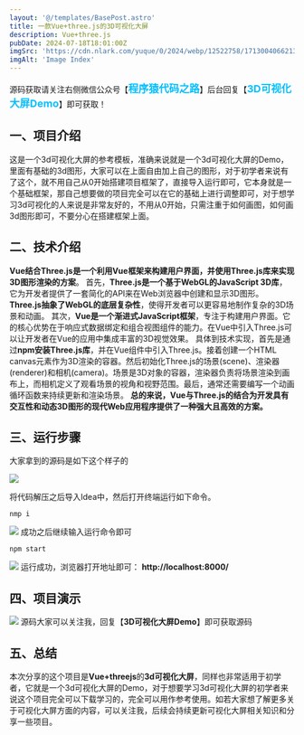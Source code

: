 ```yaml
---
layout: '@/templates/BasePost.astro'
title: 一款Vue+three.js的3D可视化大屏
description: Vue+three.js
pubDate: 2024-07-18T18:01:00Z
imgSrc: 'https://cdn.nlark.com/yuque/0/2024/webp/12522758/1713004066213-b49a7dfb-97f3-44f2-9e5c-d73b80833623.webp#averageHue=%231e3648&clientId=ue3a66678-166c-4&from=paste&id=dbjuE&originHeight=608&originWidth=1080&originalType=url&ratio=1.25&rotation=0&showTitle=false&status=done&style=none&taskId=ue40672d1-57f2-4317-b739-14d7c93cbe4&title='
imgAlt: 'Image Index'
---
```


<meta name="referrer" content="no-referrer" />



源码获取请关注右侧微信公众号【<span style="font-weight: bold;text-align:left;font-size: 18px;color:#00bfff">程序猿代码之路</span>】后台回复【<span style="font-weight: bold;text-align:left;font-size: 18px;color:#00bfff">3D可视化大屏Demo</span>】即可获取！

## 一、项目介绍

这是一个3d可视化大屏的参考模板，准确来说就是一个3d可视化大屏的Demo，里面有基础的3d图形，大家可以在上面自由加上自己的图形，对于初学者来说有了这个，就不用自己从0开始搭建项目框架了，直接导入运行即可，它本身就是一个基础框架，那自己想要做的项目完全可以在它的基础上进行调整即可，对于想学习3d可视化的人来说是非常友好的，不用从0开始，只需注重于如何画图，如何画3d图形即可，不要分心在搭建框架上面。

## 二、技术介绍

**Vue结合Three.js是一个利用Vue框架来构建用户界面，并使用Three.js库来实现3D图形渲染的方案**。
首先，**Three.js是一个基于WebGL的JavaScript 3D库**，它为开发者提供了一套简化的API来在Web浏览器中创建和显示3D图形。**Three.js抽象了WebGL的底层复杂性**，使得开发者可以更容易地制作复杂的3D场景和动画。
其次，**Vue是一个渐进式JavaScript框架**，专注于构建用户界面。它的核心优势在于响应式数据绑定和组合视图组件的能力。在Vue中引入Three.js可以让开发者在Vue的应用中集成丰富的3D视觉效果。
具体到技术实现，首先是通过**npm安装Three.js库**，并在Vue组件中引入Three.js。接着创建一个HTML canvas元素作为3D渲染的容器。然后初始化Three.js的场景(scene)、渲染器(renderer)和相机(camera)。场景是3D对象的容器，渲染器负责将场景渲染到画布上，而相机定义了观看场景的视角和视野范围。最后，通常还需要编写一个动画循环函数来持续更新和渲染场景。
**总的来说，Vue与Three.js的结合为开发具有交互性和动态3D图形的现代Web应用程序提供了一种强大且高效的方案。**
## **三、运行步骤**
大家拿到的源码是如下这个样子的

![](https://cdn.nlark.com/yuque/0/2024/webp/12522758/1713004066118-fcdaa00d-0707-401f-b0df-8eeaf520b454.webp#averageHue=%23fbfbfa&clientId=ue3a66678-166c-4&from=paste&id=u31d2fb51&originHeight=560&originWidth=928&originalType=url&ratio=1.25&rotation=0&showTitle=false&status=done&style=none&taskId=uab34cd9d-3057-4517-a102-820ac5d2dc4&title=)

将代码解压之后导入Idea中，然后打开终端运行如下命令。
```
nmp i
```
![](https://cdn.nlark.com/yuque/0/2024/webp/12522758/1713004066043-37b9aae2-dd9f-47b8-a8d1-a3029025f9c9.webp#averageHue=%23d9e6df&clientId=ue3a66678-166c-4&from=paste&id=u9deb9eff&originHeight=578&originWidth=1080&originalType=url&ratio=1.25&rotation=0&showTitle=false&status=done&style=none&taskId=uf17ee68a-b33f-44b2-8872-3f1f2b8f59d&title=)
成功之后继续输入运行命令即可
```
npm start
```
![](https://cdn.nlark.com/yuque/0/2024/webp/12522758/1713004066083-76f99a4e-e763-4c46-86c7-53db0a7465e5.webp#averageHue=%23dbe8e0&clientId=ue3a66678-166c-4&from=paste&id=u09eaa202&originHeight=534&originWidth=1080&originalType=url&ratio=1.25&rotation=0&showTitle=false&status=done&style=none&taskId=u2ceea60e-4b76-460f-b1ee-0193c6969ff&title=)
运行成功，浏览器打开地址即可：
**http://localhost:8000/**
## **四、项目演示**
![](https://cdn.nlark.com/yuque/0/2024/webp/12522758/1713004066213-b49a7dfb-97f3-44f2-9e5c-d73b80833623.webp#averageHue=%231e3648&clientId=ue3a66678-166c-4&from=paste&id=u0f0ef39c&originHeight=608&originWidth=1080&originalType=url&ratio=1.25&rotation=0&showTitle=false&status=done&style=none&taskId=ue40672d1-57f2-4317-b739-14d7c93cbe4&title=)
源码大家可以关注我，回复【**3D可视化大屏Demo**】即可获取源码
## **五、总结**

本次分享的这个项目是**Vue+threejs**的**3d可视化大屏**，同样也非常适用于初学者，它就是一个3d可视化大屏的Demo，对于想要学习3d可视化大屏的初学者来说这个项目完全可以下载学习的，完全可以用作参考使用。如若大家想了解更多关于可视化大屏方面的内容，可以关注我，后续会持续更新可视化大屏相关知识和分享一些项目。

